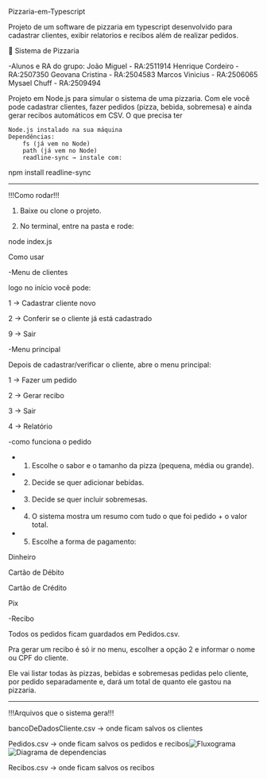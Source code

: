 Pizzaria-em-Typescript

Projeto de um software de pizzaria em typescript desenvolvido para cadastrar clientes, exibir relatorios e recibos além de realizar pedidos.

🍕 Sistema de Pizzaria

-Alunos e RA do grupo: João Miguel - RA:2511914 Henrique Cordeiro - RA:2507350 Geovana Cristina - RA:2504583 Marcos Vinicius - RA:2506065 Mysael Chuff - RA:2509494

Projeto em Node.js para simular o sistema de uma pizzaria.
Com ele você pode cadastrar clientes, fazer pedidos (pizza, bebida, sobremesa) e ainda gerar recibos automáticos em CSV.
O que precisa ter

    Node.js instalado na sua máquina
    Dependências:
        fs (já vem no Node)
        path (já vem no Node)
        readline-sync → instale com:

npm install readline-sync

-------------------------------------------------------
!!!Como rodar!!!

1. Baixe ou clone o projeto.


2. No terminal, entre na pasta e rode:

node index.js

 Como usar

-Menu de clientes

logo no início você pode:

1 → Cadastrar cliente novo

2 → Conferir se o cliente já está cadastrado

9 → Sair


-Menu principal

Depois de cadastrar/verificar o cliente, abre o menu principal:

1 → Fazer um pedido

2 → Gerar recibo

3 → Sair

4 → Relatório

-como funciona o pedido 

 - 1. Escolhe o sabor e o tamanho da pizza (pequena, média ou grande).


 - 2. Decide se quer adicionar bebidas.


 - 3. Decide se quer incluir sobremesas.


 - 4. O sistema mostra um resumo com tudo o que foi pedido + o valor total.


 - 5. Escolhe a forma de pagamento:

Dinheiro

Cartão de Débito

Cartão de Crédito

Pix


-Recibo

Todos os pedidos ficam guardados em Pedidos.csv.

Pra gerar um recibo é só ir no menu, escolher a opção 2 e informar o nome ou CPF do cliente.

Ele vai listar todas às pizzas, bebidas e sobremesas pedidas pelo cliente, por pedido separadamente e, dará um total de quanto ele gastou na pizzaria.

-------------------------------------------------------
!!!Arquivos que o sistema gera!!!

bancoDeDadosCliente.csv → onde ficam salvos os clientes

Pedidos.csv → onde ficam salvos os pedidos e recibos![Fluxograma](https://github.com/user-attachments/assets/94bef54c-194b-4df2-8921-47e6c76d1c5d)
![Diagrama de dependencias](https://github.com/user-attachments/assets/26bb5930-e067-4f92-b197-c8c37bce8e19)


Recibos.csv → onde ficam salvos os recibos

